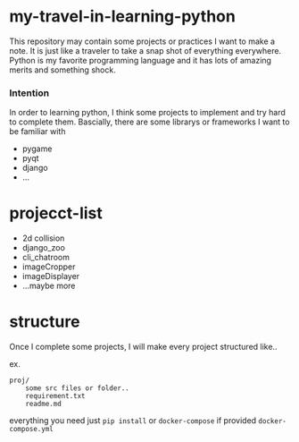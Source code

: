 # my-travel-in-learning-python


This repository may contain some projects or practices I want to make a note. It is just like a traveler to take a snap shot of everything everywhere. Python is my favorite programming language and it has lots of amazing merits and something shock.


### Intention

In order to learning python, I think some projects to implement and try hard to complete them. Bascially, there are some librarys or frameworks I want to be familiar with

 - pygame
 - pyqt
 - django
 - ...


# projecct-list

 - 2d collision
 - django_zoo
 - cli_chatroom
 - imageCropper
 - imageDisplayer
 - ...maybe more


# structure

Once I complete some projects, I will make every project structured like..

ex.

```
proj/
    some src files or folder..
    requirement.txt
    readme.md

```

everything you need just `pip install` or `docker-compose` if provided `docker-compose.yml`

